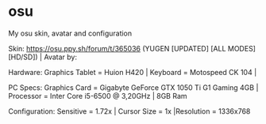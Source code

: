 # osu
My osu skin, avatar and configuration

Skin: https://osu.ppy.sh/forum/t/365036 (YUGEN [UPDATED] [ALL MODES] [HD/SD]) |
Avatar by:  

Hardware:
Graphics Tablet = Huion H420 |
Keyboard = Motospeed CK 104 |

PC Specs:
Graphics Card = Gigabyte GeForce GTX 1050 Ti G1 Gaming 4GB | 
Processor = Inter Core i5-6500 @ 3,20GHz | 8GB Ram


Configuration: 
Sensitive = 1.72x |
Cursor Size = 1x
|Resolution = 1336x768
